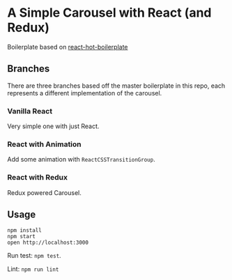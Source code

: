 # A Simple Carousel with React (and Redux)

Boilerplate based on [react-hot-boilerplate](https://github.com/gaearon/react-hot-boilerplate)

## Branches

There are three branches based off the master boilerplate in this repo, each represents a different implementation of the carousel.

### Vanilla React

Very simple one with just React.

### React with Animation

Add some animation with `ReactCSSTransitionGroup`.

### React with Redux

Redux powered Carousel.


## Usage

```
npm install
npm start
open http://localhost:3000
```

Run test: `npm test`.  

Lint: `npm run lint`

